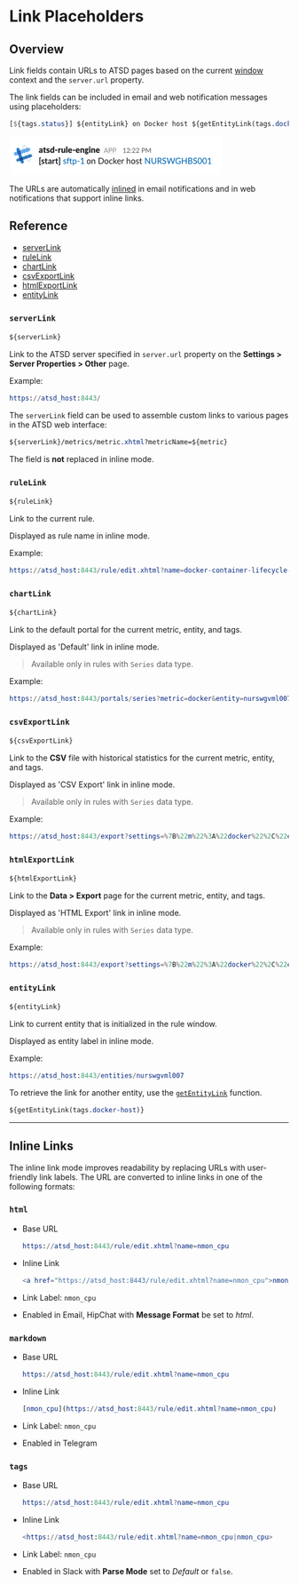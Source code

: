 # Link Placeholders

## Overview

Link fields contain URLs to ATSD pages based on the current [window](window.md) context and the `server.url` property.

The link fields can be included in email and web notification messages using placeholders:

```css
[${tags.status}] ${entityLink} on Docker host ${getEntityLink(tags.docker-host)}
```

![](images/inline-links.png)

The URLs are automatically [inlined](#inline-links) in email notifications and in web notifications that support inline links.

## Reference

* [serverLink](#serverlink)
* [ruleLink](#rulelink)
* [chartLink](#chartlink)
* [csvExportLink](#csvexportlink)
* [htmlExportLink](#htmlexportlink)
* [entityLink](#entitylink)


### `serverLink`

```css
${serverLink}
```

Link to the ATSD server specified in `server.url` property on the **Settings > Server Properties > Other** page.

Example:

```elm
https://atsd_host:8443/
```

The `serverLink` field can be used to assemble custom links to various pages in the ATSD web interface:

```css
${serverLink}/metrics/metric.xhtml?metricName=${metric}
```

The field is **not** replaced in inline mode.

### `ruleLink`

```css
${ruleLink}
```

Link to the current rule.

Displayed as rule name in inline mode.

Example:

```elm
https://atsd_host:8443/rule/edit.xhtml?name=docker-container-lifecycle-restart
```

### `chartLink`

```css
${chartLink}
```

Link to the default portal for the current metric, entity, and tags.

Displayed as 'Default' link in inline mode.

> Available only in rules with `Series` data type.

Example:

```elm
https://atsd_host:8443/portals/series?metric=docker&entity=nurswgvml007&add%20params%3D%7B%22markers%22%3A%22false%22%2C%22timespan%22%3A%221%20HOUR%22%7D
```

### `csvExportLink`

```css
${csvExportLink}
```

Link to the **CSV** file with historical statistics for the current metric, entity, and tags.

Displayed as 'CSV Export' link in inline mode.

> Available only in rules with `Series` data type.

Example:

```elm
https://atsd_host:8443/export?settings=%7B%22m%22%3A%22docker%22%2C%22e%22%3A%22nurswgvml007%22%2C%22si%22%3A%221-DAY%22%2C%22t%22%3A%22HISTORY%22%2C%22v%22%3Afalse%7D
```

### `htmlExportLink`

```css
${htmlExportLink}
```

Link to the **Data > Export** page for the current metric, entity, and tags.

Displayed as 'HTML Export' link in inline mode.

> Available only in rules with `Series` data type.

Example:

```elm
https://atsd_host:8443/export?settings=%7B%22m%22%3A%22docker%22%2C%22e%22%3A%22nurswgvml007%22%2C%22si%22%3A%221-HOUR%22%2C%22t%22%3A%22HISTORY%22%7D
```


### `entityLink`

```css
${entityLink}
```

Link to current entity that is initialized in the rule window. 

Displayed as entity label in inline mode.

Example:

```elm
https://atsd_host:8443/entities/nurswgvml007
```

To retrieve the link for another entity, use the [`getEntityLink`](functions-link.md#getentitylink) function.

```css
${getEntityLink(tags.docker-host)}
```

---

## Inline Links

The inline link mode improves readability by replacing URLs with user-friendly link labels. The URL are converted to inline links in one of the following formats:

### `html`

* Base URL
  ```elm
  https://atsd_host:8443/rule/edit.xhtml?name=nmon_cpu
  ```

* Inline Link
  ```elm
  <a href="https://atsd_host:8443/rule/edit.xhtml?name=nmon_cpu">nmon_cpu</a>
  ```

* Link Label: `nmon_cpu`
* Enabled in Email, HipChat with **Message Format** be set to *html*.

### `markdown`

* Base URL
  ```elm
  https://atsd_host:8443/rule/edit.xhtml?name=nmon_cpu
  ```

* Inline Link
  ```elm
  [nmon_cpu](https://atsd_host:8443/rule/edit.xhtml?name=nmon_cpu)
  ```

* Link Label: `nmon_cpu`
* Enabled in Telegram

### `tags`

* Base URL
  ```elm
  https://atsd_host:8443/rule/edit.xhtml?name=nmon_cpu
  ```

* Inline Link
  ```elm
  <https://atsd_host:8443/rule/edit.xhtml?name=nmon_cpu|nmon_cpu>
  ```

* Link Label: `nmon_cpu`
* Enabled in Slack with **Parse Mode** set to *Default* or `false`.

